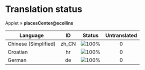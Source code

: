 # Translation status
Applet &#187; **placesCenter@scollins**

Language | ID | Status | Untranslated
---------|:--:|:------:|:-----------:
Chinese (Simplified) | zh_CN | ![100%](http://progressed.io/bar/100) | 0
Croatian | hr | ![100%](http://progressed.io/bar/100) | 0
German | de | ![100%](http://progressed.io/bar/100) | 0
